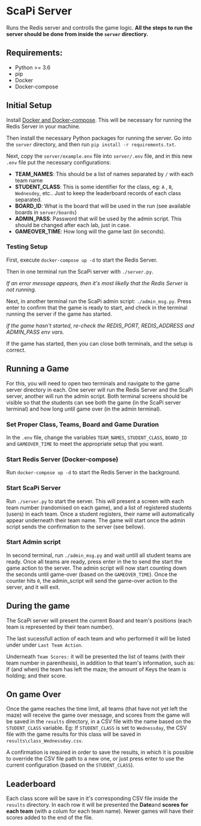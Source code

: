 # ScaPi Server
Runs the Redis server and controlls the game logic. **All the steps to run the server should be done from inside the `server` directiory.**

## Requirements:
* Python >= 3.6
* pip
* Docker
* Docker-compose


## Initial Setup

Install [Docker and Docker-compose](https://docs.docker.com/compose/install/). This will be necessary for running the Redis Server in your machine.



Then install the necessary Python packages for running the server. Go into the `server` directory, and then run `pip install -r requirements.txt`.


Next, copy the `server/example.env` file into `server/.env` file, and in this new `.env` file put the necessary configurations:
* **TEAM_NAMES**: This should be a list of names separated by `/` with each team name
* **STUDENT_CLASS**: This is some identifier for the class, eg: `A` , `B`, `Wednesdey`, etc.. Just to keep the leaderboard records of each class separated.
* **BOARD_ID**: What is the board that will be used in the run (see available boards in `server/boards`)
* **ADMIN_PASS**: Password that will be used by the admin script. This should be changed after each lab, just in case.
* **GAMEOVER_TIME**: How long will the game last (in seconds).


### Testing Setup

First,  execute `docker-compose up -d` to start the Redis Server.

Then in one terminal run the ScaPi server with `./server.py`.

*If an error message appears, then it's most likelly that the Redis Server is not running.*


Next, in another terminal run the ScaPi admin script: `./admin_msg.py`. Press enter to confirm that the game is ready to start, and check in the terminal running the server if the game has started.

*if the game hasn't started, re-check the REDIS_PORT, REDIS_ADDRESS and ADMIN_PASS env vars.*

If the game has started, then you can close both terminals, and the setup is correct.


## Running a Game
For this, you will need to open two terminals and navigate to the game server directory in each.
One server will run the Redis Server and the ScaPi server, another will run the admin script. Both terminal screens should be visible so that the students can see both the game (in the ScaPi server terminal) and how long until game over (in the admin terminal).

### Set Proper Class, Teams, Board and Game Duration
In the `.env` file, change the variables `TEAM_NAMES`, `STUDENT_CLASS`, `BOARD_ID` and `GAMEOVER_TIME` to meet the appropriate setup that you want.

### Start Redis Server (Docker-compose)
Run `docker-compose up -d` to start the Redis Server in the background.

### Start ScaPi Server
Run `./server.py` to start the server.
This will present a screen with each team number (randomised on each game), and a list of registered students (users) in each team.
Once a student registers, their name will automatically appear underneath their team name. The game will start once the admin script sends the confirmation to the server (see bellow).

### Start Admin script
In second terminal, run `./admin_msg.py` and wait untill all student teams are ready.
Once all teams are ready, press enter in the to send the start the game action to the server.
The admin script will now start counting down the seconds until game-over (based on the `GAMEOVER_TIME`).
Once the counter hits `0`, the admin_script will send the game-over action to the server, and it will exit.

## During the game
The ScaPi server will present the current Board and team's positions (each team is represented by their team number).

The last sucessfull action of each team and who performed it will be listed under under `Last Team Action`.

Underneath `Team Scores:` it will be presented the list of teams (with their team number in parenthesis), in addition to that team's information, such as: If (and when) the team has left the maze; the amount of Keys the team is holding; and their score.

## On game Over
Once the game reaches the time limit, all teams (that have not yet left the maze) will receive the game over message, and scores from the game will be saved in the `results` directory, in a CSV file with the name based on the `STUDENT_CLASS` variable. Eg: If `STUDENT_CLASS` is set to `Wednessday`, the CSV file with the game results for this class will be saved in `results\class_Wednessday.csv`.

A confirmation is required in order to save the results, in which it is possible to override the CSV file path to a new one, or just press enter to use the current configuration (based on the `STUDENT_CLASS`).

## Leaderboard
Each class score will be save in it's corresponding CSV file inside the `results` directory. In each row it will be presented the **Date**and **scores for each team** (with a colum for each team name).
Newer games will have their scores added to the end of the file.